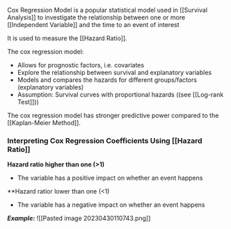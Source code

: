 Cox Regression Model is a popular statistical model used in [[Survival Analysis]] to investigate the relationship between one or more [[Independent Variable]] and the time to an event of interest

It is used to measure the [[Hazard Ratio]].

The cox regression model:
- Allows for prognostic factors, i.e. covariates 
- Explore the relationship between survival and explanatory variables
- Models and compares the hazards for different groups/factors (explanatory variables)
- Assumption: Survival curves with proportional hazards ((see [[Log-rank Test]]))

The cox regression model has stronger predictive power compared to the [[Kaplan-Meier Method]].


### Interpreting Cox Regression Coefficients Using [[Hazard Ratio]]

**Hazard ratio higher than one (>1)**
- The variable has a positive impact on whether an event happens

**Hazard ratior lower than one (<1)
- The variable has a negative impact on whether an event happens

***Example:***
![[Pasted image 20230430110743.png]]
